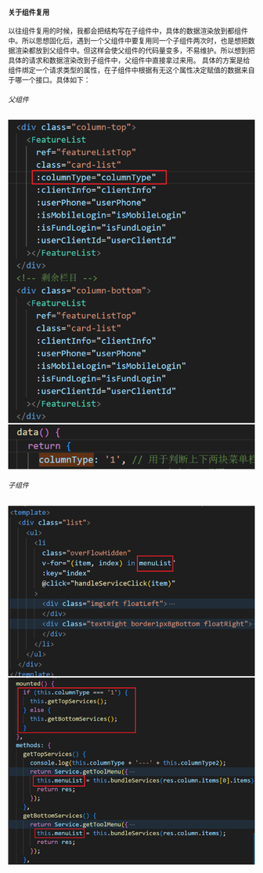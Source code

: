 #### 关于组件复用
以往组件复用的时候，我都会把结构写在子组件中，具体的数据渲染放到都组件中。所以思想固化后，遇到一个父组件中要复用同一个子组件两次时，也是想把数据渲染都放到父组件中。但这样会使父组件的代码量变多，不易维护。所以想到把具体的请求和数据渲染改到子组件中，父组件中直接拿过来用。
具体的方案是给组件绑定一个请求类型的属性，在子组件中根据有无这个属性决定赋值的数据来自于哪一个接口。具体如下：
###### 父组件
<img src="../pictures/07.png"/>
<img src="../pictures/08.png"/>

###### 子组件
<img src="../pictures/10.png"/>
<img src="../pictures/11.png"/>
